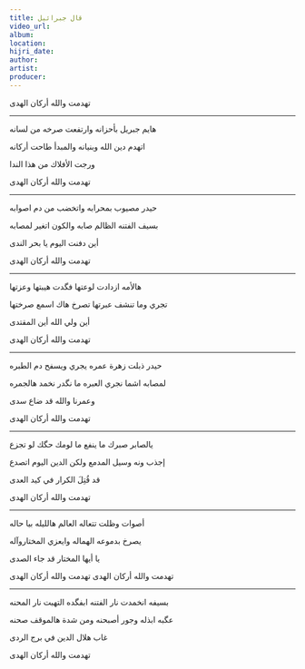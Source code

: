 ```yaml
---
title: قال جبرائيل
video_url:
album:
location:
hijri_date:
author:
artist:
producer:
---
```


تهدمت والله أركان الهدى

* * *

هايم جبريل بأحزانه          وارتفعت صرخه من لسانه

اتهدم دين الله وبنيانه          والمبدأ طاحت أركانه

ورجت الأفلاك من هذا الندا

تهدمت والله أركان الهدى

* * *

حيدر مصيوب بمحرابه          واتخضب من دم اصوابه

بسيف الفتنه الظالم صابه          والكون اتغير لمصابه

أين دفنت اليوم يا بحر الندى

تهدمت والله أركان الهدى

* * *

هالأمه ازدادت لوعتها          فگدت هيبتها وعزتها

تجري وما تنشف عبرتها          تصرخ هاك اسمع صرختها

أين ولي الله أين المقتدى

تهدمت والله أركان الهدى

* * *

حيدر ذبلت زهرة عمره          يجري ويسفح دم الطبره

لمصابه اشما نجري العبره          ما نگدر نخمد هالجمره

وعمرنا والله قد ضاع سدى

تهدمت والله أركان الهدى

* * *

يالصابر صبرك ما ينفع          ما لومك حگك لو تجزع

إجذب ونه وسيل المدمع          ولكن الدين اليوم اتصدع

قد قُتِلَ الكرار في كيد العدى

تهدمت والله أركان الهدى

* * *

أصوات وظلت تتعاله          العالم هالليله بيا حاله

يصرخ بدموعه الهماله          وايعزي المختاروآله

يا أيها المختار قد جاء الصدى

تهدمت والله أركان الهدى          تهدمت والله أركان الهدى

* * *

بسيفه انخمدت نار الفتنه          ابفگده التهبت نار المحنه

عگبه ابذله وجور أصبحنه          ومن شدة هالموقف صحنه

غاب هلال الدين في برج الردى

تهدمت والله أركان الهدى
